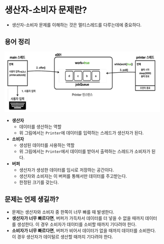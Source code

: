 # 생산자-소비자 문제란?

- 생산자-소비자 문제를 이해하는 것은 멀티스레드를 다루는데에 중요하다.

## 용어 정리

![생산자-소비자 그림](생산자-소비자_문제.png)

- **생산자**
  - 데이터를 생산하는 역할
  - 위 그림에서는 `Printer`에 데이터를 입력하는 스레드가 생산자가 된다.
- **소비자**
  - 생성된 데이터를 사용하는 역할
  - 위 그림에서는 `Printer`에서 데이터를 받아서 출력하는 스레드가 소비자가 된다.
- **버퍼**
  - 생산자가 생성한 데이터를 임시로 저장하는 공간이다.
  - 생산자와 소비자는 이 버퍼를 통해서만 데이터를 주고받는다.
  - 한정된 크기를 갖는다.

## 문제는 언제 생길까?

- 문제는 생산자와 소비자 중 한쪽이 너무 빠를 때 발생한다.
- **생산자가 너무 빠르다면**, 버퍼가 가득차서 데이터를 더 넣을 수 없을 때까지 데이터를 생성한다. 이 경우 소비자가 데이터를 소비할 때까지 기다려야 한다.
- **소비자가 너무 빠르다면**, 버퍼가 비어서 데이터가 없을 때까지 데이터를 소비한다. 이 경우 생산자가 데이털르 생산할 때까지 기다려야 한다.
